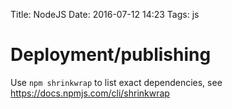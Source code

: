 Title: NodeJS
Date: 2016-07-12 14:23
Tags: js

Deployment/publishing
===============================

Use `npm shrinkwrap` to list exact dependencies, see https://docs.npmjs.com/cli/shrinkwrap